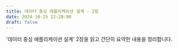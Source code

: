 ```yaml
---
title: 데이터 중심 애플리케이션 설계 - 2장
date: 2024-10-25 22:28:00
draft: false
---
```


'데이터 중심 애플리케이션 설계' 2장을 읽고 간단히 요약한 내용을 정리합니다.
